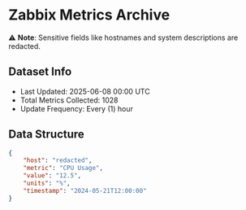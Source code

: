 # Zabbix Metrics Archive

⚠️ **Note**: Sensitive fields like hostnames and system descriptions are redacted.

## Dataset Info
- Last Updated: 2025-06-08 00:00 UTC
- Total Metrics Collected: 1028
- Update Frequency: Every (1) hour

## Data Structure
```json
{
    "host": "redacted",
    "metric": "CPU Usage",
    "value": "12.5",
    "units": "%",
    "timestamp": "2024-05-21T12:00:00"
}
```
